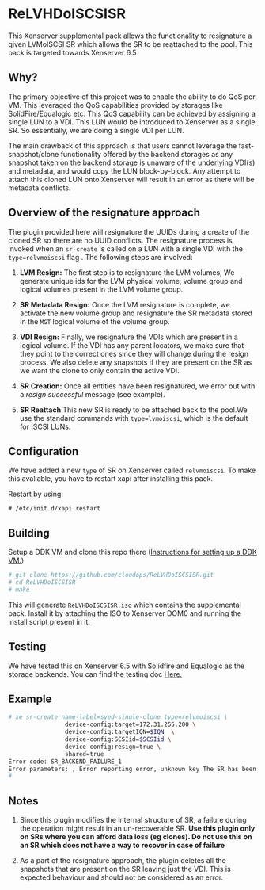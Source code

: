 # ReLVHDoISCSISR

This Xenserver supplemental pack allows the functionality to resignature a
given LVMoISCSI SR which allows the SR to be reattached to the pool. This pack
is targeted towards Xenserver 6.5


## Why? 

The primary objective of this project was to enable the ability to do QoS per
VM.  This leveraged the QoS capabilities provided by storages like
SolidFire/Equalogic etc.  This QoS capability can be achieved by assigning a
single LUN to a VDI. This LUN would be introduced to Xenserver as a single SR.
So essentially, we are doing a single VDI per LUN.

The main drawback of this approach is that users cannot leverage the
fast-snapshot/clone functionality offered by the backend storages as any
snapshot taken on the backend storage is unaware of the underlying VDI(s) and
metadata, and would copy the LUN block-by-block. Any attempt to attach this
cloned LUN onto Xenserver will result in an error as there will be metadata
conflicts.

## Overview of the resignature approach

The plugin provided here will resignature the UUIDs during a create of
the cloned SR so there are no UUID conflicts. The resignature process is
invoked when an `sr-create` is called on a LUN with a single VDI with the
`type=relvmoiscsi` flag . The following steps are involved:

1. **LVM Resign:** The first step is to resignature the LVM volumes, We generate
   unique ids for the LVM physical volume, volume group and logical volumes
   present in the LVM volume group.

1. **SR Metadata Resign:** Once the LVM resignature is complete, we activate
   the new volume group and resignature the SR metadata stored in the `MGT`
   logical volume of the volume group.

1. **VDI Resign:** Finally, we resignature the VDIs which are present in a
   logical volume. If the VDI has any parent locators, we make sure that they
   point to the correct ones since they will change during the resign process.  We
   also delete any snapshots if they are present on the SR as we want the clone
   to only contain the active VDI. 

1. **SR Creation:** Once all entities have been resignatured, we error out with 
   a _resign successful_ message (see example).

1. **SR Reattach** This new SR is ready to be attached back to the pool.We  use
   the standard commands with  `type=lvmoiscsi`, which is the default for ISCSI
   LUNs.

## Configuration 

We have added a new `type` of SR on Xenserver called `relvmoiscsi`. To make this 
avaliable, you have to restart xapi after installing this pack.

Restart by using:

```
# /etc/init.d/xapi restart
```

## Building 

Setup a DDK VM and clone this repo there ([Instructions for setting up a DDK VM.](http://support.citrix.com/servlet/KbServlet/download/38324-102-714674/XenServer-6.5.0_Supplemental%20Packs%20and%20the%20DDK%20Guide.pdf))

``` bash
# git clone https://github.com/cloudops/ReLVHDoISCSISR.git
# cd ReLVHDoISCSISR
# make
```

This will generate `ReLVHDoISCSISR.iso` which contains the supplemental pack.
Install it by attaching the ISO to Xenserver DOM0 and running the install
script present in it. 

## Testing

We have tested this on Xenserver 6.5 with Solidfire and Equalogic as the storage
backends. You can find the testing doc [Here.](docs/xenserver-testing.pdf)

## Example 

```bash
# xe sr-create name-label=syed-single-clone type=relvmoiscsi \
                device-config:target=172.31.255.200 \
                device-config:targetIQN=$IQN  \
                device-config:SCSIid=$SCSIid \
                device-config:resign=true \
                shared=true 
Error code: SR_BACKEND_FAILURE_1
Error parameters: , Error reporting error, unknown key The SR has been successfully resigned. Use the lvmoiscsi type to attach it,
#
```

## Notes
1. Since this plugin modifies the internal structure of SR, a failure during the operation might result in an un-recoverable SR. **Use this plugin only on 
SRs where you can afford data loss (eg clones). Do not use this on an SR which does not have a way to recover in case of failure**

1. As a part of the resignature approach, the plugin deletes all the snapshots that are present on the SR leaving just the VDI. This is expected behaviour 
and should not be considered as an error.
